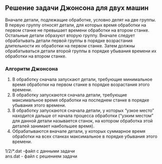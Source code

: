 ## Решение задачи Джонсона для двух машин

Вначале детали, подлежащие обработке, условно делят на две группы.
В первую группу относят детали, для которых время обработки на первом станке не превышает времени обработки на втором станке. Остальные детали образуют вторую группу.
Вначале следует обрабатывать детали первой группы в порядке возрастания длительности их обработки на первом станке.
Затем должны обрабатываться детали второй группы в порядке убывания времени их обработки на втором станке.

### Алгоритм Джонсона
1. В обработку сначала запускают детали, требующие минимальное время обработки на первом станке в порядке возрастания этого времени.
2. В обработку запускаются сначала детали, требующие максимальное время обработки на последнем станке в порядке убывания этого времени.
3. В обработку запускаются сначала детали, у которых “узкое место” находится дальше от начала процесса обработки (“узким местом” для данной детали называется станок, на котором обработка этой деталей занимает наибольшее время).
4. Обрабатываются вначале детали, у которых суммарное время обработки на всех станках максимальное в порядке убывания этого времени.

1/2/*.dat -файл с данными задачи <br/>
ans.dat - файл с решением задачи <br/>
